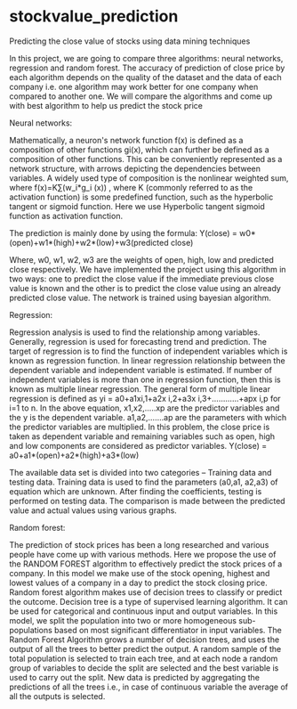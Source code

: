 # stockvalue_prediction
Predicting the close value of stocks using data mining techniques

In this project, we are going to compare three algorithms: neural networks, regression and random forest. The accuracy of prediction of close price by each algorithm depends on the quality of the dataset and the data of each company i.e. one algorithm may work better for one company when compared to another one. We will compare the algorithms and come up with best algorithm to help us predict the stock price

Neural networks:

Mathematically, a neuron's network function f(x) is defined as a composition of other functions gi(x), which can further be defined as a composition of other functions. This can be conveniently represented as a network structure, with arrows depicting the dependencies between variables. A widely used type of composition is the nonlinear weighted sum, where 
 f(x)=K∑(w_i*g_i (x)) , where K (commonly referred to as the activation function) is some predefined function, such as the hyperbolic tangent or sigmoid function. Here we use Hyperbolic tangent sigmoid function as activation function.

The prediction is mainly done by using the formula:
Y(close) = w0*(open)+w1*(high)+w2*(low)+w3(predicted close)

Where, w0, w1, w2, w3 are the weights of open, high, low and predicted close respectively.
We have implemented the project using this algorithm in two ways: one to predict the close value if the immediate previous close value is known and the other is to predict the close value using an already predicted close value. The network is trained using bayesian algorithm.

Regression:

Regression analysis is used to find the relationship among variables.  Generally, regression is used for forecasting trend and prediction. The target of regression is to find the function of independent variables which is known as regression function. In linear regression relationship between the dependent variable and independent variable is estimated. If number of independent variables is more than one in regression function, then this is known as multiple linear regression.  The general form of multiple linear regression is defined as 
yi = a0+a1xi,1+a2x i,2+a3x i,3+…………+apx i,p
for i=1 to n. In the above equation, x1,x2,…..xp are the predictor variables and the y is the dependent variable. a1,a2,…….ap  are the parameters with which the predictor variables are multiplied.
In this problem, the close price is taken as dependent variable and remaining variables such as open, high and low components are considered as predictor variables.
Y(close) =  a0+a1*(open)+a2*(high)+a3*(low)

The available data set is divided into two categories – Training data and testing data. Training data is used to find the parameters (a0,a1, a2,a3) of equation which are unknown. After finding the coefficients, testing is performed on testing data. The comparison is made between the predicted value and actual values using various graphs.

Random forest:

The prediction of stock prices has been a long researched and various people have come up with various methods. Here we propose the use of the RANDOM FOREST algorithm to effectively predict the stock prices of a company. In this model we make use of the stock opening, highest and lowest values of a company in a day to predict the stock closing price. Random forest algorithm makes use of decision trees to classify or predict the outcome.
Decision tree is a type of supervised learning algorithm. It can be used for categorical and continuous input and output variables. In this model, we split the population into two or more homogeneous sub-populations based on most significant differentiator in input variables. The Random Forest Algorithm grows a number of decision trees, and uses the output of all the trees to better predict the output. A random sample of the total population is selected to train each tree, and at each node a random group of variables to decide the split are selected and the best variable is used to carry out the split. New data is predicted by aggregating the predictions of all the trees i.e., in case of continuous variable the average of all the outputs is selected.
